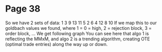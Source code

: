 # Page 38

So we have 2 sets of data:
1 3 9 13 11 5
2 6 4 12 8 10
If we map this to our goldbach values we found, where 1 =
0 = high, 2 = rejection block, 3 = order block, …
We get following graph
You can see here that algo 1 is reflecting the MMxM, and
algo 2 is a trending algorithm, creating OTE (optimal trade
entries) along the way up or down.